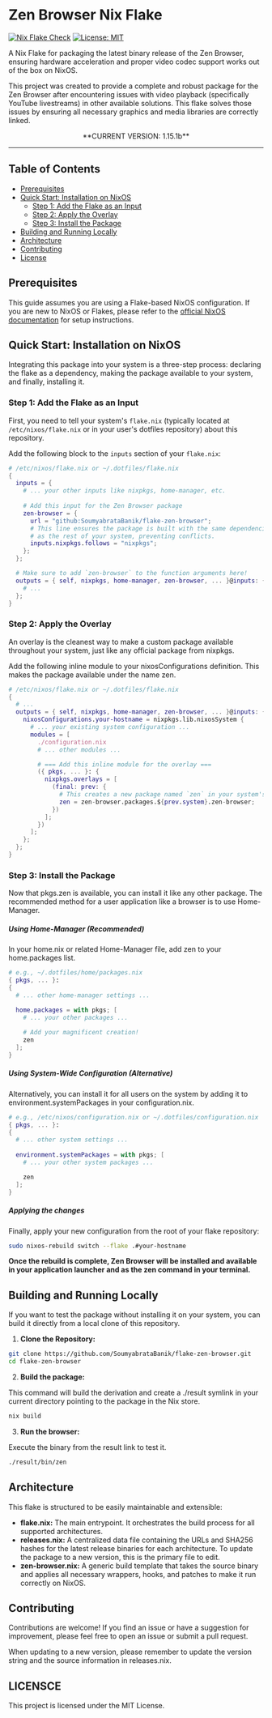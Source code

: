 # Zen Browser Nix Flake

[![Nix Flake Check](https://github.com/SoumyabrataBanik/flake-zen-browser/actions/workflows/check.yml/badge.svg)](https://github.com/SoumyabrataBanik/flake-zen-browser/actions/workflows/check.yml)
[![License: MIT](https://img.shields.io/badge/License-MIT-yellow.svg)](https://opensource.org/licenses/MIT)

A Nix Flake for packaging the latest binary release of the Zen Browser, ensuring hardware acceleration and proper video codec support works out of the box on NixOS.

This project was created to provide a complete and robust package for the Zen Browser after encountering issues with video playback (specifically YouTube livestreams) in other available solutions. This flake solves those issues by ensuring all necessary graphics and media libraries are correctly linked.

<p align="center">
    **CURRENT VERSION: 1.15.1b**
</p>

***

## Table of Contents

- [Prerequisites](#prerequisites)
- [Quick Start: Installation on NixOS](#quick-start-installation-on-nixos)
  - [Step 1: Add the Flake as an Input](#step-1-add-the-flake-as-an-input)
  - [Step 2: Apply the Overlay](#step-2-apply-the-overlay)
  - [Step 3: Install the Package](#step-3-install-the-package)
- [Building and Running Locally](#building-and-running-locally)
- [Architecture](#architecture)
- [Contributing](#contributing)
- [License](#license)

## Prerequisites

This guide assumes you are using a Flake-based NixOS configuration. If you are new to NixOS or Flakes, please refer to the [official NixOS documentation](https://nixos.org/manual/nixos/stable/#ch-flakes) for setup instructions.

## Quick Start: Installation on NixOS

Integrating this package into your system is a three-step process: declaring the flake as a dependency, making the package available to your system, and finally, installing it.

### Step 1: Add the Flake as an Input

First, you need to tell your system's `flake.nix` (typically located at `/etc/nixos/flake.nix` or in your user's dotfiles repository) about this repository.

Add the following block to the `inputs` section of your `flake.nix`:

```nix
# /etc/nixos/flake.nix or ~/.dotfiles/flake.nix
{
  inputs = {
    # ... your other inputs like nixpkgs, home-manager, etc.
    
    # Add this input for the Zen Browser package
    zen-browser = {
      url = "github:SoumyabrataBanik/flake-zen-browser";
      # This line ensures the package is built with the same dependencies
      # as the rest of your system, preventing conflicts.
      inputs.nixpkgs.follows = "nixpkgs";
    };
  };

  # Make sure to add `zen-browser` to the function arguments here!
  outputs = { self, nixpkgs, home-manager, zen-browser, ... }@inputs: {
    # ...
  };
}
```

### Step 2: Apply the Overlay

An overlay is the cleanest way to make a custom package available throughout your system, just like any official package from nixpkgs.

Add the following inline module to your nixosConfigurations definition. This makes the package available under the name zen.

```nix
# /etc/nixos/flake.nix or ~/.dotfiles/flake.nix
{
  # ...
  outputs = { self, nixpkgs, home-manager, zen-browser, ... }@inputs: {
    nixosConfigurations.your-hostname = nixpkgs.lib.nixosSystem {
      # ... your existing system configuration ...
      modules = [
        ./configuration.nix
        # ... other modules ...

        # === Add this inline module for the overlay ===
        ({ pkgs, ... }: {
          nixpkgs.overlays = [
            (final: prev: {
              # This creates a new package named `zen` in your system's package set.
              zen = zen-browser.packages.${prev.system}.zen-browser;
            })
          ];
        })
      ];
    };
  };
}
```

### Step 3: Install the Package

Now that pkgs.zen is available, you can install it like any other package. The recommended method for a user application like a browser is to use Home-Manager.

##### Using Home-Manager (Recommended)

In your home.nix or related Home-Manager file, add zen to your home.packages list.

```nix
# e.g., ~/.dotfiles/home/packages.nix
{ pkgs, ... }:
{
  # ... other home-manager settings ...

  home.packages = with pkgs; [
    # ... your other packages ...
    
    # Add your magnificent creation!
    zen
  ];
}
```

##### Using System-Wide Configuration (Alternative)

Alternatively, you can install it for all users on the system by adding it to environment.systemPackages in your configuration.nix.

```nix
# e.g., /etc/nixos/configuration.nix or ~/.dotfiles/configuration.nix
{ pkgs, ... }:
{
  # ... other system settings ...
  
  environment.systemPackages = with pkgs; [
    # ... your other system packages ...

    zen
  ];
}
```

##### Applying the changes

Finally, apply your new configuration from the root of your flake repository:

```bash
sudo nixos-rebuild switch --flake .#your-hostname
```

**Once the rebuild is complete, Zen Browser will be installed and available in your application launcher and as the zen command in your terminal.**

## Building and Running Locally

If you want to test the package without installing it on your system, you can build it directly from a local clone of this repository.

1. **Clone the Repository:**

```bash
git clone https://github.com/SoumyabrataBanik/flake-zen-browser.git
cd flake-zen-browser
```

2. **Build the package:**

This command will build the derivation and create a ./result symlink in your current directory pointing to the package in the Nix store.

```bash
nix build
```

3. **Run the browser:**

Execute the binary from the result link to test it.

```bash
./result/bin/zen
```

## Architecture

This flake is structured to be easily maintainable and extensible:

- **flake.nix:** The main entrypoint. It orchestrates the build process for all supported architectures.
- **releases.nix:** A centralized data file containing the URLs and SHA256 hashes for the latest release binaries for each architecture. To update the package to a new version, this is the primary file to edit.
- **zen-browser.nix:** A generic build template that takes the source binary and applies all necessary wrappers, hooks, and patches to make it run correctly on NixOS.

## Contributing

Contributions are welcome! If you find an issue or have a suggestion for improvement, please feel free to open an issue or submit a pull request.

When updating to a new version, please remember to update the version string and the source information in releases.nix.

## LICENSCE

This project is licensed under the MIT License.
